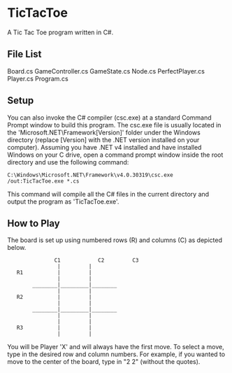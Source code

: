 TicTacToe
=========

A Tic Tac Toe program written in C#.

File List
---------

Board.cs
GameController.cs
GameState.cs
Node.cs
PerfectPlayer.cs
Player.cs
Program.cs

Setup
-----

You can also invoke the C# compiler (csc.exe) at a standard Command Prompt window to build this program. The csc.exe file is usually located in the 'Microsoft.NET\Framework\[Version]' folder under the Windows directory (replace [Version] with the .NET version installed on your computer). Assuming you have .NET v4 installed and have installed Windows on your C drive, open a command prompt window inside the root directory and use the following command:

	C:\Windows\Microsoft.NET\Framework\v4.0.30319\csc.exe /out:TicTacToe.exe *.cs

This command will compile all the C# files in the current directory and output the program as 'TicTacToe.exe'.

How to Play
-----------

The board is set up using numbered rows (R) and columns (C) as depicted below.

	     	       C1	     	 C2		    C3
                    |         |
       R1           |         |
                    |         |
            ________|_________|________
                    |         |
       R2           |         |
                    |         |
            ________|_________|________
                    |         |
                    |         |
       R3           |         |
                    |         |
            
You will be Player 'X' and will always have the first move. To select a move, type in the desired row and column numbers. For example, if you wanted to move to the center of the board, type in "2 2" (without the quotes).
